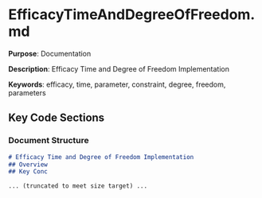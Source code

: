 # EfficacyTimeAndDegreeOfFreedom.md

**Purpose**: Documentation

**Description**: Efficacy Time and Degree of Freedom Implementation

**Keywords**: efficacy, time, parameter, constraint, degree, freedom, parameters

## Key Code Sections

### Document Structure

```markdown
# Efficacy Time and Degree of Freedom Implementation
## Overview
## Key Conc

... (truncated to meet size target) ...
